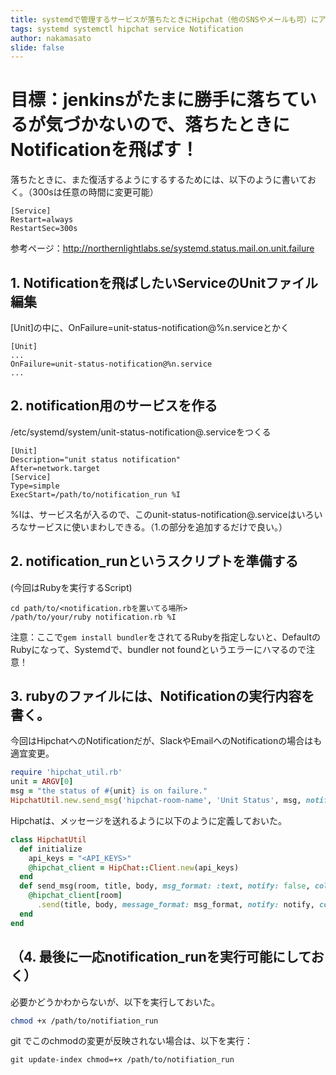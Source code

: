 ```yaml
---
title: systemdで管理するサービスが落ちたときにHipchat（他のSNSやメールも可）にアラートを飛ばす
tags: systemd systemctl hipchat service Notification
author: nakamasato
slide: false
---
```

# 目標：jenkinsがたまに勝手に落ちているが気づかないので、落ちたときにNotificationを飛ばす！

落ちたときに、また復活するようにするするためには、以下のように書いておく。（300sは任意の時間に変更可能）

```
[Service]
Restart=always
RestartSec=300s
```

参考ページ：http://northernlightlabs.se/systemd.status.mail.on.unit.failure



## 1. Notificationを飛ばしたいServiceのUnitファイル編集

[Unit]の中に、OnFailure=unit-status-notification@%n.serviceとかく

```
[Unit]
...
OnFailure=unit-status-notification@%n.service
...
```

## 2. notification用のサービスを作る

/etc/systemd/system/unit-status-notification@.serviceをつくる

```/etc/systemd/system/unit-status-notification@.service
[Unit]
Description="unit status notification"
After=network.target
[Service]
Type=simple
ExecStart=/path/to/notification_run %I
```
%Iは、サービス名が入るので、このunit-status-notification@.serviceはいろいろなサービスに使いまわしできる。（1.の部分を追加するだけで良い。）


## 2. notification_runというスクリプトを準備する
(今回はRubyを実行するScript)

```bash:notification_run
cd path/to/<notification.rbを置いてる場所>
/path/to/your/ruby notification.rb %I
```

注意：ここで`gem install bundler`をされてるRubyを指定しないと、DefaultのRubyになって、Systemdで、bundler not foundというエラーにハマるので注意！

## 3. rubyのファイルには、Notificationの実行内容を書く。

今回はHipchatへのNotificationだが、SlackやEmailへのNotificationの場合はも適宜変更。

```ruby:notification.rb
require 'hipchat_util.rb'
unit = ARGV[0]
msg = "the status of #{unit} is on failure."
HipchatUtil.new.send_msg('hipchat-room-name', 'Unit Status', msg, notify: true, color: 'red')
```
Hipchatは、メッセージを送れるように以下のように定義しておいた。

```ruby:hipchat_util.rb
class HipchatUtil
  def initialize
    api_keys = "<API_KEYS>"
    @hipchat_client = HipChat::Client.new(api_keys)
  end
  def send_msg(room, title, body, msg_format: :text, notify: false, color: 'gray')
    @hipchat_client[room]
      .send(title, body, message_format: msg_format, notify: notify, color: color)
  end
end
```

## （4. 最後に一応notification_runを実行可能にしておく）
必要かどうかわからないが、以下を実行しておいた。

```bash
chmod +x /path/to/notifiation_run
```

git でこのchmodの変更が反映されない場合は、以下を実行：

```
git update-index chmod=+x /path/to/notifiation_run
```

